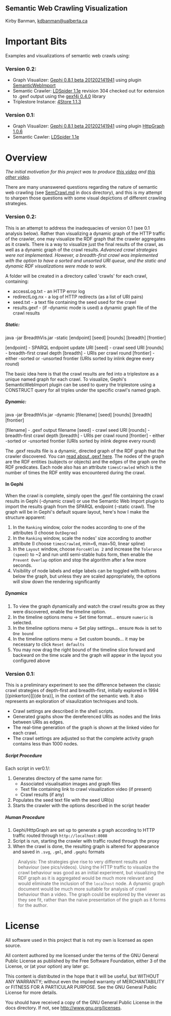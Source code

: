 ## Semantic Web Crawling Visualization
Kirby Banman, <kdbanman@ualberta.ca>

# Important Bits

Examples and visualizations of semantic web crawls using:

### Version 0.2:
- Graph Visualizer: [Gephi 0.8.1 beta 201202141941](http://gephi.org/) using plugin [SemanticWebImport](https://gephi.org/plugins/semanticwebimport/)
- Semantic Crawler: [LDSpider 1.1e](http://code.google.com/p/ldspider/) revision 304 checked out for extension to .gexf output using the [gexf4j 0.4.0](https://github.com/francesco-ficarola/gexf4j) library
- Triplestore Instance: [4Store 1.1.3](http://4store.org/trac/wiki/Download)

### Version 0.1:
- Graph Visualizer: [Gephi 0.8.1 beta 201202141941](http://gephi.org/) using plugin [HttpGraph 1.0.6](https://gephi.org/plugins/http-graph/)
- Semantic Cawler: [LDSpider 1.1e](http://code.google.com/p/ldspider/)

# Overview

*The initial motivation for this project was to produce [this video](http://www.youtube.com/watch?v=CCBvwWIba3c) and [this other video](http://www.youtube.com/watch?v=w9UKUpyqw_4).*

There are many unanswered questions regarding the nature of semantic web crawling (see [SemCrawl.md](visualcrawl/docs/SemCrawl.md) in docs directory), and this is my attempt to sharpen those questions with some visual depictions of different crawling strategies.

### Version 0.2:

This is an attempt to address the inadequacies of version 0.1 (see 0.1 analysis below). Rather than visualizing a dynamic graph of the HTTP traffic of the crawler, one may visualize the RDF graph that the crawler aggregates as it crawls.  There is a way to visualize just the final results of the crawl, as well as a dynamic graph of the crawl results.
*Advanced crawl strategies were not implemented.  However, a breadth-first crawl was implemented with the option to have a sorted and unsorted URI queue, and the static and dynamic RDF visualizations were made to work.*

A folder will be created in a directory called 'crawls' for each crawl, containing:

- accessLog.txt - an HTTP error log
- redirectLog.nx - a log of HTTP redirects (as a list of URI pairs)
- seed.txt - a text file containing the seed used for the crawl
- results.gexf - (if -dynamic mode is used) a dynamic graph file of the crawl results

##### Static:

java -jar BreadthVis.jar -static [endpoint] [seed] [rounds] [breadth] [frontier]

[endpoint] - SPARQL endpoint update URI
[seed] - crawl seed URI
[rounds] - breadth-first crawl depth
[breadth] - URIs per crawl round
[frontier] - either -sorted or -unsorted frontier (URIs sorted by inlink degree every round)

The basic idea here is that the crawl results are fed into a triplestore as a unique named graph for each crawl.  To visualize, Gephi's SemanticWebImport plugin can be used to query the triplestore using a CONSTRUCT query for all triples under the specific crawl's named graph.

##### Dynamic:

java -jar BreadthVis.jar -dynamic [filename] [seed] [rounds] [breadth] [frontier]

[filename] - .gexf output filename
[seed] - crawl seed URI
[rounds] - breadth-first crawl depth
[breadth] - URIs per crawl round
[frontier] - either -sorted or -unsorted frontier (URIs sorted by inlink degree every round)

The .gexf results file is a dynamic, directed graph of the RDF graph that the crawler discovered.  You can [read about .gexf here](http://gexf.net/format/).  The nodes of the graph are the RDF entities (subjects or objects) and the edges of the graph ore the RDF predicates.  Each node also has an attribute `timesCrawled` which is the number of times the RDF entity was encountered during the crawl.

#### In Gephi

When the crawl is complete, simply open the .gexf file containing the crawl results in Gephi (-dynamic crawl) or use the Semantic Web Import plugin to import the results graph from the SPARQL endpoint (-static crawl).  The graph will be in Gephi's default square layout, here's how I make the structure apparent:

1. In the `Ranking` window, color the nodes according to one of the attributes (I choose `OutDegree`)
1. In the `Ranking` window, scale the nodes' size according to another attribute (I choose `timesCrawled`, min=6, max=50, linear spline)
1. In the `Layout` window, choose `ForceAtlas 2` and increase the `Tolerance (speed)` to ~2 and run until semi-stable hubs form, then enable the `Prevent Overlap` option and stop the algorithm after a few more seconds.
1. Visibility of node labels and edge labels can be toggled with buttons below the graph, but unless they are scaled appropriately, the options will slow down the rendering significantly

##### Dynamics

1. To view the graph dynamically and watch the crawl results grow as they were discovered, enable the timeline option.
1. In the timeline options menu -> Set time format... ensure `numeric` is selected.
1. In the timeline options menu -> Set play settings... ensure `Mode` is set to `One bound`
1. In the timeline options menu -> Set custom bounds... it may be necessary to click `Reset defaults`
1. You may now drag the right bound of the timeline slice forward and backward on the time scale and the graph will appear in the layout you configured above

### Version 0.1:

This is a preliminary experiment to see the difference between the classic crawl strategies of depth-first and breadth-first, initially explored in 1994 [{pinkerton}][{de bra}], in the context of the semantic web.  It also represents an exploration of visaulization techniques and tools.

- Crawl settings are described in the shell scripts.
- Generated graphs show the dereferenced URIs as nodes and the links between URIs as edges.
- The real-time generation of the graph is shown at the linked video for each crawl.
- The crawl settings are adjusted so that the complete activity graph contains less than 1000 nodes.

##### Script Procedure

Each script in ver0.1/:

1. Generates directory of the same name for:
    - Associated visualisation images and graph files 
    - Text file containing link to crawl visualization video (if present)
    - Crawl results (if any)
2. Populates the seed text file with the seed URI(s)
3. Starts the crawler with the options described in the script header

##### Human Procedure

1. Gephi/HttpGraph are set up to generate a graph according to HTTP traffic routed through `http://localhost:8088`
2. Script is run, starting the crawler with traffic routed through the proxy
3. When the crawl is done, the resulting graph is altered for appearance and saved in `.svg`, `.gml`, and `.gephi` formats

> Analysis:  The strategies give rise to very different results and behaviour (see pics/videos).
> Using the HTTP traffic to visualize the crawl behaviour was good as an initial experiment, but visualizing the RDF graph as it is aggregated would be much more relevant and would eliminate the inclusion of the `localhost` node.
> A dynamic graph document would be much more suitable for analysis of crawl behaviour than a video.  The graph could be explored by the viewer as they see fit, rather than the naive presentation of the graph as it forms for the author.

# License

All software used in this project that is not my own is licensed as open source.

All content authored by me licensed under the terms of the GNU General Public License as published by the Free Software Foundation, either  3 of the License, or (at your option) any later gc.

This content is distributed in the hope that it will be useful, but WITHOUT ANY WARRANTY; without even the implied warranty of MERCHANTABILITY or FITNESS FOR A PARTICULAR PURPOSE. See the GNU General Public License for more details.

You should have received a copy of the GNU General Public License in the docs directory.  If not, see <http://www.gnu.org/licenses>.
